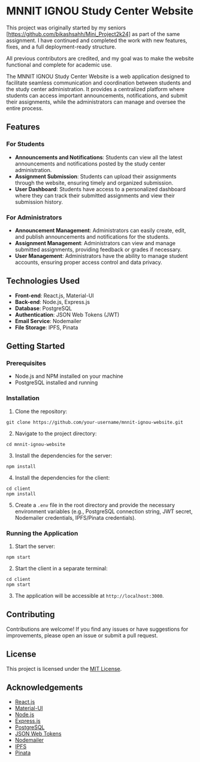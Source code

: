 # MNNIT IGNOU Study Center Website

This project was originally started by my seniors [https://github.com/bikashsahh/Mini_Project2k24] as part of the same assignment. I have continued and completed the work with new features, fixes, and a full deployment-ready structure.

All previous contributors are credited, and my goal was to make the website functional and complete for academic use.

The MNNIT IGNOU Study Center Website is a web application designed to facilitate seamless communication and coordination between students and the study center administration. It provides a centralized platform where students can access important announcements, notifications, and submit their assignments, while the administrators can manage and oversee the entire process.

## Features

### For Students

- **Announcements and Notifications**: Students can view all the latest announcements and notifications posted by the study center administration.
- **Assignment Submission**: Students can upload their assignments through the website, ensuring timely and organized submission.
- **User Dashboard**: Students have access to a personalized dashboard where they can track their submitted assignments and view their submission history.

### For Administrators

- **Announcement Management**: Administrators can easily create, edit, and publish announcements and notifications for the students.
- **Assignment Management**: Administrators can view and manage submitted assignments, providing feedback or grades if necessary.
- **User Management**: Administrators have the ability to manage student accounts, ensuring proper access control and data privacy.

## Technologies Used

- **Front-end**: React.js, Material-UI
- **Back-end**: Node.js, Express.js
- **Database**: PostgreSQL
- **Authentication**: JSON Web Tokens (JWT)
- **Email Service**: Nodemailer
- **File Storage**: IPFS, Pinata

## Getting Started

### Prerequisites

- Node.js and NPM installed on your machine
- PostgreSQL installed and running

### Installation

1. Clone the repository:
```
git clone https://github.com/your-username/mnnit-ignou-website.git
```

2. Navigate to the project directory:
```
cd mnnit-ignou-website
```

3. Install the dependencies for the server:
```
npm install
```

4. Install the dependencies for the client:
```
cd client
npm install
```

5. Create a `.env` file in the root directory and provide the necessary environment variables (e.g., PostgreSQL connection string, JWT secret, Nodemailer credentials, IPFS/Pinata credentials).

### Running the Application

1. Start the server:
```
npm start
```

2. Start the client in a separate terminal:
```
cd client
npm start
```

3. The application will be accessible at `http://localhost:3000`.

## Contributing

Contributions are welcome! If you find any issues or have suggestions for improvements, please open an issue or submit a pull request.

## License

This project is licensed under the [MIT License](LICENSE).

## Acknowledgements

- [React.js](https://reactjs.org/)
- [Material-UI](https://material-ui.com/)
- [Node.js](https://nodejs.org/)
- [Express.js](https://expressjs.com/)
- [PostgreSQL](https://www.postgresql.org/)
- [JSON Web Tokens](https://jwt.io/)
- [Nodemailer](https://nodemailer.com/)
- [IPFS](https://ipfs.io/)
- [Pinata](https://www.pinata.cloud/)
